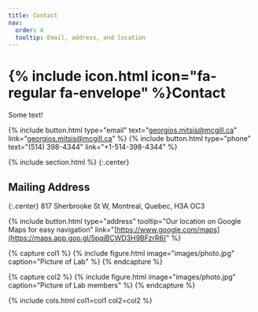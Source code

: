 ```yaml
---
title: Contact
nav:
  order: 4
  tooltip: Email, address, and location
---
```


# {% include icon.html icon="fa-regular fa-envelope" %}Contact
Some text!

{%
  include button.html
  type="email"
  text="georgios.mitsis@mcgill.ca"
  link="georgios.mitsis@mcgill.ca"
%}
{%
  include button.html
  type="phone"
  text="(514) 398-4344"
  link="+1-514-398-4344"
%}



{% include section.html %}
{:.center}
## Mailing Address
{:.center}
817 Sherbrooke St W, Montreal, Quebec, H3A OC3

{%
  include button.html
  type="address"
  tooltip="Our location on Google Maps for easy navigation"
  link="[https://www.google.com/maps](https://maps.app.goo.gl/5pqjBCWD3H9BFzrR6)"
%}

{% capture col1 %}
{%
  include figure.html
  image="images/photo.jpg"
  caption="Picture of Lab"
%}
{% endcapture %}

{% capture col2 %}
{%
  include figure.html
  image="images/photo.jpg"
  caption="Picture of Lab members"
%}
{% endcapture %}

{% include cols.html col1=col1 col2=col2 %}

